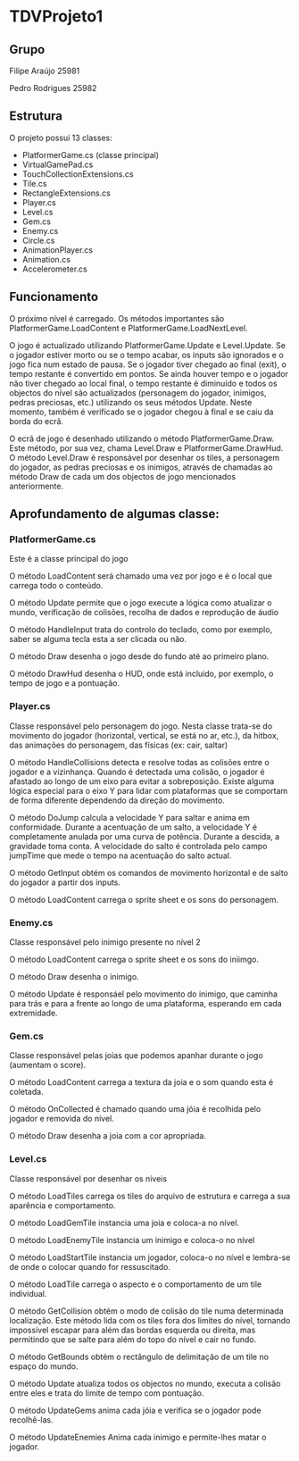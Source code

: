 # TDVProjeto1

## Grupo
Filipe Araújo 25981

Pedro Rodrigues 25982

## Estrutura
O projeto possui 13 classes:

* PlatformerGame.cs (classe principal)
* VirtualGamePad.cs
* TouchCollectionExtensions.cs
* Tile.cs
* RectangleExtensions.cs
* Player.cs
* Level.cs
* Gem.cs
* Enemy.cs
* Circle.cs
* AnimationPlayer.cs
* Animation.cs
* Accelerometer.cs

## Funcionamento

O próximo nível é carregado. Os métodos importantes são PlatformerGame.LoadContent e PlatformerGame.LoadNextLevel.

O jogo é actualizado utilizando PlatformerGame.Update e Level.Update. Se o jogador estiver morto ou se o tempo acabar, os inputs são ignorados e o jogo fica num estado de pausa. Se o jogador tiver chegado ao final (exit), o tempo restante é convertido em pontos. Se ainda houver tempo e o jogador não tiver chegado ao local final, o tempo restante é diminuído e todos os objectos do nível são actualizados (personagem do jogador, inimigos, pedras preciosas, etc.) utilizando os seus métodos Update. Neste momento, também é verificado se o jogador chegou à final e se caiu da borda do ecrã.

O ecrã de jogo é desenhado utilizando o método PlatformerGame.Draw. Este método, por sua vez, chama Level.Draw e PlatformerGame.DrawHud.
O método Level.Draw é responsável por desenhar os tiles, a personagem do jogador, as pedras preciosas e os inimigos, através de chamadas ao método Draw de cada um dos objectos de jogo mencionados anteriormente.

## Aprofundamento de algumas classe:
### PlatformerGame.cs

Este é a classe principal do jogo

O método LoadContent será chamado uma vez por jogo e é o local que carrega todo o conteúdo.

O método Update permite que o jogo execute a lógica como atualizar o mundo, verificação de colisões, recolha de dados e reprodução de áudio

O método HandleInput trata do controlo do teclado, como por exemplo, saber se alguma tecla esta a ser clicada ou não.

O método Draw desenha o jogo desde do fundo até ao primeiro plano.

O método DrawHud desenha o HUD, onde está incluido, por exemplo, o tempo de jogo e a pontuação.

### Player.cs

Classe responsável pelo personagem do jogo. Nesta classe trata-se do movimento do jogador (horizontal, vertical, se está no ar, etc.), da hitbox, das animações do personagem, das físicas (ex: cair, saltar)

O método HandleCollisions detecta e resolve todas as colisões entre o jogador e a vizinhança. Quando é detectada uma colisão, o jogador é afastado ao longo de um eixo para evitar a sobreposição. Existe alguma lógica especial para o eixo Y para lidar com plataformas que se comportam de forma diferente dependendo da direção do movimento.

O método DoJump calcula a velocidade Y para saltar e anima em conformidade.
Durante a acentuação de um salto, a velocidade Y é completamente anulada por uma curva de potência. Durante a descida, a gravidade toma conta. A velocidade do salto é controlada pelo campo jumpTime que mede o tempo na acentuação do salto actual.

O método GetInput obtém os comandos de movimento horizontal e de salto do jogador a partir dos inputs.

O método LoadContent carrega o sprite sheet e os sons do personagem.

### Enemy.cs

Classe responsável pelo inimigo presente no nível 2

O método LoadContent carrega o sprite sheet e os sons do iniimgo.

O método Draw desenha o inimigo.

O método Update é responsáel pelo movimento do inimigo, que caminha para trás e para a frente ao longo de uma plataforma, esperando em cada extremidade.

### Gem.cs

Classe responsável pelas joias que podemos apanhar durante o jogo (aumentam o score).

O método LoadContent carrega a textura da joia e o som quando esta é coletada.

O método OnCollected é chamado quando uma jóia é recolhida pelo jogador e removida do nível.

O método Draw desenha a joia com a cor apropriada.

### Level.cs

Classe responsável por desenhar os niveis

O método LoadTiles carrega os tiles do arquivo de estrutura e carrega a sua aparência e comportamento.

O método LoadGemTile instancia uma joia e coloca-a no nível.

O método LoadEnemyTile instancia um inimigo e coloca-o no nível

O método LoadStartTile instancia um jogador, coloca-o no nível e lembra-se de onde o colocar quando for ressuscitado.

O método LoadTile carrega o aspecto e o comportamento de um tile individual.

O método GetCollision obtém o modo de colisão do tile numa determinada localização.
Este método lida com os tiles fora dos limites do nível, tornando impossível escapar para além das bordas esquerda ou direita, mas permitindo que se salte  para além do topo do nível e cair no fundo.

O método GetBounds obtém o rectângulo de delimitação de um tile no espaço do mundo.

O método Update atualiza todos os objectos no mundo, executa a colisão entre eles e trata do limite de tempo com pontuação.

O método UpdateGems anima cada jóia e verifica se o jogador pode recolhê-las.

O método UpdateEnemies Anima cada inimigo e permite-lhes matar o jogador.
